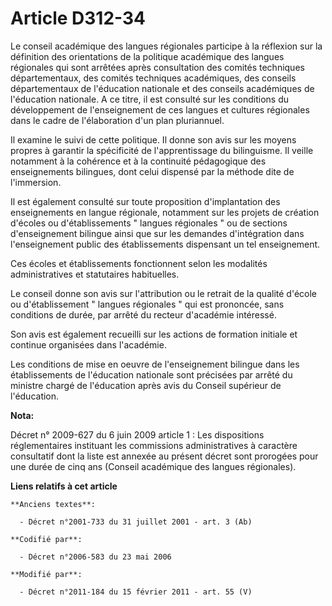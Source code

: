 # Article D312-34

Le conseil académique des langues régionales participe à la réflexion sur la définition des orientations de la politique
académique des langues régionales qui sont arrêtées après consultation des  comités techniques départementaux, des  comités
techniques académiques, des conseils départementaux de l'éducation nationale et des conseils académiques de l'éducation
nationale. A ce titre, il est consulté sur les conditions du développement de l'enseignement de ces langues et cultures
régionales dans le cadre de l'élaboration d'un plan pluriannuel. 

Il examine le suivi de cette politique. Il donne son avis sur les moyens propres à garantir la spécificité de l'apprentissage
du bilinguisme. Il veille notamment à la cohérence et à la continuité pédagogique des enseignements bilingues, dont celui
dispensé par la méthode dite de l'immersion. 

Il est également consulté sur toute proposition d'implantation des enseignements en langue régionale, notamment sur les
projets de création d'écoles ou d'établissements " langues régionales " ou de sections d'enseignement bilingue ainsi que sur
les demandes d'intégration dans l'enseignement public des établissements dispensant un tel enseignement. 

Ces écoles et établissements fonctionnent selon les modalités administratives et statutaires habituelles. 

Le conseil donne son avis sur l'attribution ou le retrait de la qualité d'école ou d'établissement " langues régionales " qui
est prononcée, sans conditions de durée, par arrêté du recteur d'académie intéressé. 

Son avis est également recueilli sur les actions de formation initiale et continue organisées dans l'académie. 

Les conditions de mise en oeuvre de l'enseignement bilingue dans les établissements de l'éducation nationale sont précisées
par arrêté du ministre chargé de l'éducation après avis du Conseil supérieur de l'éducation.

**Nota:**

Décret n° 2009-627 du 6 juin 2009 article 1 : Les dispositions réglementaires instituant les commissions administratives à
caractère consultatif dont la liste est annexée au présent décret sont prorogées pour une durée de cinq ans (Conseil
académique des langues régionales).

**Liens relatifs à cet article**

	**Anciens textes**:

	  - Décret n°2001-733 du 31 juillet 2001 - art. 3 (Ab)

	**Codifié par**:

	  - Décret n°2006-583 du 23 mai 2006

	**Modifié par**:

	  - Décret n°2011-184 du 15 février 2011 - art. 55 (V)
